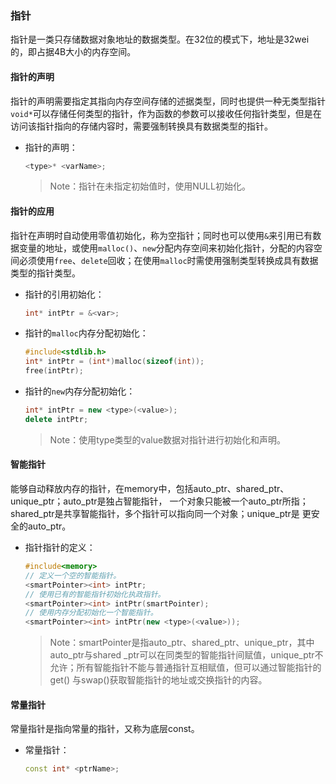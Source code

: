 ### 指针

指针是一类只存储数据对象地址的数据类型。在32位的模式下，地址是32wei的，即占据4B大小的内存空间。

#### 指针的声明

指针的声明需要指定其指向内存空间存储的述据类型，同时也提供一种无类型指针`void*`可以存储任何类型的指针，作为函数的参数可以接收任何指针类型，但是在访问该指针指向的存储内容时，需要强制转换具有数据类型的指针。

* 指针的声明：

  ```c++
  <type>* <varName>;
  ```

  > Note：指针在未指定初始值时，使用NULL初始化。

#### 指针的应用

指针在声明时自动使用零值初始化，称为空指针；同时也可以使用`&`来引用已有数据变量的地址，或使用`malloc()`、`new`分配内存空间来初始化指针，分配的内容空间必须使用`free`、`delete`回收；在使用`malloc`时需使用强制类型转换成具有数据类型的指针类型。

* 指针的引用初始化：

  ```c++
  int* intPtr = &<var>;
  ```

* 指针的`malloc`内存分配初始化：

  ```c++
  #include<stdlib.h>
  int* intPtr = (int*)malloc(sizeof(int));
  free(intPtr);
  ```

* 指针的`new`内存分配初始化：

  ```c++
  int* intPtr = new <type>(<value>);
  delete intPtr;
  ```

  > Note：使用type类型的value数据对指针进行初始化和声明。

#### 智能指针

能够自动释放内存的指针，在memory中，包括auto_ptr、shared_ptr、unique_ptr；auto_ptr是独占智能指针，
一个对象只能被一个auto_ptr所指；shared_ptr是共享智能指针，多个指针可以指向同一个对象；unique_ptr是
更安全的auto_ptr。

* 指针指针的定义：

  ```c++
  #include<memory>
  // 定义一个空的智能指针。
  <smartPointer><int> intPtr;
  // 使用已有的智能指针初始化执政指针。
  <smartPointer><int> intPtr(smartPointer);
  // 使用内存分配初始化一个智能指针。
  <smartPointer><int> intPtr(new <type>(<value>));
  ```

  > Note：smartPointer是指auto_ptr、shared_ptr、unique_ptr，其中auto_ptr与shared
  > _ptr可以在同类型的智能指针间赋值，unique_ptr不允许；所有智能指针不能与普通指针互相赋值，但可以通过智能指针的get()
  > 与swap()获取智能指针的地址或交换指针的内容。

#### 常量指针

常量指针是指向常量的指针，又称为底层const。

* 常量指针：

  ```c++
  const int* <ptrName>;
  ```
